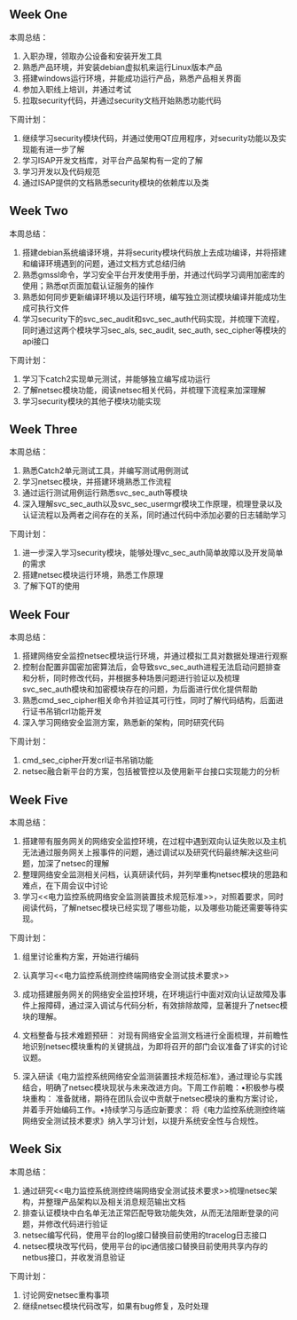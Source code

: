 ## Week One
本周总结：
1. 入职办理，领取办公设备和安装开发工具
2. 熟悉产品环境，并安装debian虚拟机来运行Linux版本产品
3. 搭建windows运行环境，并能成功运行产品，熟悉产品相关界面
4. 参加入职线上培训，并通过考试
5. 拉取security代码，并通过security文档开始熟悉功能代码

下周计划：
1. 继续学习security模块代码，并通过使用QT应用程序，对security功能以及实现能有进一步了解
2. 学习ISAP开发文档库，对平台产品架构有一定的了解
3. 学习开发以及代码规范
4. 通过ISAP提供的文档熟悉security模块的依赖库以及类


## Week Two

本周总结：
1. 搭建debian系统编译环境，并将security模块代码放上去成功编译，并将搭建和编译环境遇到的问题，通过文档方式总结归纳
2. 熟悉gmssl命令，学习安全平台开发使用手册，并通过代码学习调用加密库的使用；熟悉qt页面加载认证服务的操作
3. 熟悉如何同步更新编译环境以及运行环境，编写独立测试模块编译并能成功生成可执行文件
4. 学习security下的svc_sec_audit和svc_sec_auth代码实现，并梳理下流程，同时通过这两个模块学习sec_als, sec_audit, sec_auth, sec_cipher等模块的api接口

下周计划：
1. 学习下catch2实现单元测试，并能够独立编写成功运行
2. 了解netsec模块功能，阅读netsec相关代码，并梳理下流程来加深理解
3. 学习security模块的其他子模块功能实现


## Week Three
本周总结：
1. 熟悉Catch2单元测试工具，并编写测试用例测试
2. 学习netsec模块，并搭建环境熟悉工作流程
3. 通过运行测试用例运行熟悉svc_sec_auth等模块
3. 深入理解svc_sec_auth以及svc_sec_usermgr模块工作原理，梳理登录以及认证流程以及两者之间存在的关系，同时通过代码中添加必要的日志辅助学习

下周计划：
1. 进一步深入学习security模块，能够处理vc_sec_auth简单故障以及开发简单的需求
2. 搭建netsec模块运行环境，熟悉工作原理
3. 了解下QT的使用

## Week Four
本周总结：
1. 搭建网络安全监控netsec模块运行环境，并通过模拟工具对数据处理进行观察
2. 控制台配置非国密加密算法后，会导致svc_sec_auth进程无法启动问题排查和分析，同时修改代码，并根据多种场景问题进行验证以及梳理svc_sec_auth模块和加密模块存在的问题，为后面进行优化提供帮助
3. 熟悉cmd_sec_cipher相关命令并验证其可行性，同时了解代码结构，后面进行证书吊销crl功能开发
4. 深入学习网络安全监测方案，熟悉新的架构，同时研究代码


下周计划：
1. cmd_sec_cipher开发crl证书吊销功能
2. netsec融合新平台的方案，包括被管控以及使用新平台接口实现能力的分析


## Week Five
本周总结：
1. 搭建带有服务网关的网络安全监控环境，在过程中遇到双向认证失败以及主机无法通过服务网关上报事件的问题，通过调试以及研究代码最终解决这些问题，加深了netsec的理解
2. 整理网络安全监测相关问档，认真研读代码，并列举重构netsec模块的思路和难点，在下周会议中讨论
3. 学习<<电力监控系统网络安全监测装置技术规范标准>>，对照着要求，同时阅读代码，了解netsec模块已经实现了哪些功能，以及哪些功能还需要等待实现。

下周计划：
1. 组里讨论重构方案，开始进行编码
2. 认真学习<<电力监控系统测控终端网络安全测试技术要求>>



1. 成功搭建服务网关的网络安全监控环境，在环境运行中面对双向认证故障及事件上报障碍，通过深入调试与代码分析，有效排除故障，显著提升了netsec模块的理解。 
2. 文档整备与技术难题预研： 对现有网络安全监测文档进行全面梳理，并前瞻性地识别netsec模块重构的关键挑战，为即将召开的部门会议准备了详实的讨论议题。
3. 深入研读《电力监控系统网络安全监测装置技术规范标准》，通过理论与实践结合，明确了netsec模块现状与未来改进方向。下周工作前瞻：•积极参与模块重构： 准备就绪，期待在团队会议中贡献于netsec模块的重构方案讨论，并着手开始编码工作。•持续学习与适应新要求： 将《电力监控系统测控终端网络安全测试技术要求》纳入学习计划，以提升系统安全性与合规性。

## Week Six
本周总结：
1. 通过研究<<电力监控系统测控终端网络安全测试技术要求>>梳理netsec架构，并整理产品架构以及相关消息规范输出文档
2. 排查认证模块中白名单无法正常匹配导致功能失效，从而无法阻断登录的问题，并修改代码进行验证
3. netsec编写代码，使用平台的log接口替换目前使用的tracelog日志接口
3. netsec模块改写代码，使用平台的ipc通信接口替换目前使用共享内存的netbus接口，并收发消息验证

下周计划：
1. 讨论网安netsec重构事项
2. 继续netsec模块代码改写，如果有bug修复，及时处理